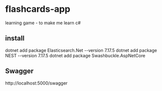 # flashcards-app
learning game - to make me learn c#


## install
dotnet add package Elasticsearch.Net --version 7.17.5
dotnet add package NEST --version 7.17.5
dotnet add package Swashbuckle.AspNetCore

## Swagger

http://localhost:5000/swagger
